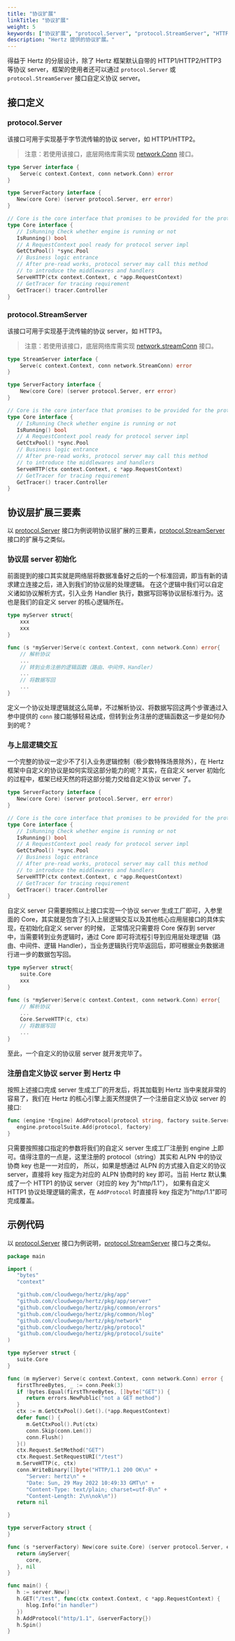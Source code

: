 ```yaml
---
title: "协议扩展"
linkTitle: "协议扩展"
weight: 5
keywords: ["协议扩展", "protocol.Server", "protocol.StreamServer", "HTTP"]
description: "Hertz 提供的协议扩展。"
---
```


得益于 Hertz 的分层设计，除了 Hertz 框架默认自带的 HTTP1/HTTP2/HTTP3 等协议 server，框架的使用者还可以通过 `protocol.Server` 或 `protocol.StreamServer` 接口自定义协议 server。

## 接口定义

### protocol.Server

该接口可用于实现基于字节流传输的协议 server，如 HTTP1/HTTP2。

> 注意：若使用该接口，底层网络库需实现 [network.Conn](/zh/docs/hertz/tutorials/framework-exten/network-lib/#networkconn) 接口。

```go
type Server interface {
	Serve(c context.Context, conn network.Conn) error
}

type ServerFactory interface {
   New(core Core) (server protocol.Server, err error)
}

// Core is the core interface that promises to be provided for the protocol layer extensions
type Core interface {
   // IsRunning Check whether engine is running or not
   IsRunning() bool
   // A RequestContext pool ready for protocol server impl
   GetCtxPool() *sync.Pool
   // Business logic entrance
   // After pre-read works, protocol server may call this method
   // to introduce the middlewares and handlers
   ServeHTTP(ctx context.Context, c *app.RequestContext)
   // GetTracer for tracing requirement
   GetTracer() tracer.Controller
}
```

### protocol.StreamServer

该接口可用于实现基于流传输的协议 server，如 HTTP3。

> 注意：若使用该接口，底层网络库需实现 [network.streamConn](/zh/docs/hertz/tutorials/framework-exten/network-lib/#networkstreamconn) 接口。

```go
type StreamServer interface {
	Serve(c context.Context, conn network.StreamConn) error
}

type ServerFactory interface {
	New(core Core) (server protocol.Server, err error)
}

// Core is the core interface that promises to be provided for the protocol layer extensions
type Core interface {
   // IsRunning Check whether engine is running or not
   IsRunning() bool
   // A RequestContext pool ready for protocol server impl
   GetCtxPool() *sync.Pool
   // Business logic entrance
   // After pre-read works, protocol server may call this method
   // to introduce the middlewares and handlers
   ServeHTTP(ctx context.Context, c *app.RequestContext)
   // GetTracer for tracing requirement
   GetTracer() tracer.Controller
}
```

## 协议层扩展三要素

以 [protocol.Server](#protocolserver) 接口为例说明协议层扩展的三要素，[protocol.StreamServer](#protocolstreamserver) 接口的扩展与之类似。

### 协议层 server 初始化

前面提到的接口其实就是网络层将数据准备好之后的一个标准回调，即当有新的请求建立连接之后，进入到我们的协议层的处理逻辑。
在这个逻辑中我们可以自定义诸如协议解析方式，引入业务 Handler 执行，数据写回等协议层标准行为。这也是我们的自定义 server 的核心逻辑所在。

```go
type myServer struct{
    xxx
    xxx
}

func (s *myServer)Serve(c context.Context, conn network.Conn) error{
    // 解析协议
	...
    // 转到业务注册的逻辑函数（路由、中间件、Handler）
	...
    // 将数据写回
	...
}
```

定义一个协议处理逻辑就这么简单，不过解析协议、将数据写回这两个步骤通过入参中提供的 `conn` 接口能够轻易达成，但转到业务注册的逻辑函数这一步是如何办到的呢？

### 与上层逻辑交互

一个完整的协议一定少不了引入业务逻辑控制（极少数特殊场景除外），在 Hertz 框架中自定义的协议是如何实现这部分能力的呢？其实，在自定义 server 初始化的过程中，框架已经天然的将这部分能力交给自定义协议 server 了。

```go
type ServerFactory interface {
   New(core Core) (server protocol.Server, err error)
}

// Core is the core interface that promises to be provided for the protocol layer extensions
type Core interface {
   // IsRunning Check whether engine is running or not
   IsRunning() bool
   // A RequestContext pool ready for protocol server impl
   GetCtxPool() *sync.Pool
   // Business logic entrance
   // After pre-read works, protocol server may call this method
   // to introduce the middlewares and handlers
   ServeHTTP(ctx context.Context, c *app.RequestContext)
   // GetTracer for tracing requirement
   GetTracer() tracer.Controller
}
```

自定义 server 只需要按照以上接口实现一个协议 server 生成工厂即可，入参里面的 Core，其实就是包含了引入上层逻辑交互以及其他核心应用层接口的具体实现，在初始化自定义 server 的时候，
正常情况只需要将 Core 保存到 server 中，当需要转到业务逻辑时，通过 Core 即可将流程引导到应用层处理逻辑（路由、中间件、逻辑 Handler），当业务逻辑执行完毕返回后，即可根据业务数据进行进一步的数据包写回。

```go
type myServer struct{
    suite.Core
    xxx
}

func (s *myServer)Serve(c context.Context, conn network.Conn) error{
    // 解析协议
	...
    Core.ServeHTTP(c, ctx)
    // 将数据写回
	...
}
```

至此，一个自定义的协议层 server 就开发完毕了。

### 注册自定义协议 server 到 Hertz 中

按照上述接口完成 server 生成工厂的开发后，将其加载到 Hertz 当中来就非常的容易了，我们在 Hertz 的核心引擎上面天然提供了一个注册自定义协议 server 的接口:

```go
func (engine *Engine) AddProtocol(protocol string, factory suite.ServerFactory) {
   engine.protocolSuite.Add(protocol, factory)
}
```

只需要按照接口指定的参数将我们的自定义 server 生成工厂注册到 engine 上即可。值得注意的一点是，这里注册的 protocol（string）其实和 ALPN 中的协议协商 key 也是一一对应的，
所以，如果是想通过 ALPN 的方式接入自定义的协议 server，直接将 key 指定为对应的 ALPN 协商时的 key 即可。当前 Hertz 默认集成了一个 HTTP1 的协议 server（对应的 key 为"http/1.1"），
如果有自定义 HTTP1 协议处理逻辑的需求，在 `AddProtocol` 时直接将 key 指定为"http/1.1"即可完成覆盖。

## 示例代码

以 [protocol.Server](#protocolserver) 接口为例说明，[protocol.StreamServer](#protocolstreamserver) 接口与之类似。

```go
package main

import (
   "bytes"
   "context"

   "github.com/cloudwego/hertz/pkg/app"
   "github.com/cloudwego/hertz/pkg/app/server"
   "github.com/cloudwego/hertz/pkg/common/errors"
   "github.com/cloudwego/hertz/pkg/common/hlog"
   "github.com/cloudwego/hertz/pkg/network"
   "github.com/cloudwego/hertz/pkg/protocol"
   "github.com/cloudwego/hertz/pkg/protocol/suite"
)

type myServer struct {
   suite.Core
}

func (m myServer) Serve(c context.Context, conn network.Conn) error {
   firstThreeBytes, _ := conn.Peek(3)
   if !bytes.Equal(firstThreeBytes, []byte("GET")) {
      return errors.NewPublic("not a GET method")
   }
   ctx := m.GetCtxPool().Get().(*app.RequestContext)
   defer func() {
      m.GetCtxPool().Put(ctx)
      conn.Skip(conn.Len())
      conn.Flush()
   }()
   ctx.Request.SetMethod("GET")
   ctx.Request.SetRequestURI("/test")
   m.ServeHTTP(c, ctx)
   conn.WriteBinary([]byte("HTTP/1.1 200 OK\n" +
      "Server: hertz\n" +
      "Date: Sun, 29 May 2022 10:49:33 GMT\n" +
      "Content-Type: text/plain; charset=utf-8\n" +
      "Content-Length: 2\n\nok\n"))
   return nil

}

type serverFactory struct {
}

func (s *serverFactory) New(core suite.Core) (server protocol.Server, err error) {
   return &myServer{
      core,
   }, nil
}

func main() {
   h := server.New()
   h.GET("/test", func(ctx context.Context, c *app.RequestContext) {
      hlog.Info("in handler")
   })
   h.AddProtocol("http/1.1", &serverFactory{})
   h.Spin()
}
```
